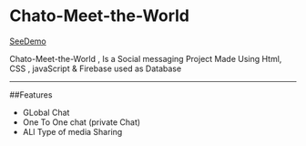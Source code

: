 # Chato-Meet-the-World

[SeeDemo](https://faiezwaseem.github.io/Chato-Meet-the-World/)

Chato-Meet-the-World   , Is a Social messaging Project Made Using Html, CSS , javaScript &amp; Firebase used as Database

***
##Features
* GLobal Chat
* One To One chat (private Chat)
* ALl Type of media Sharing


